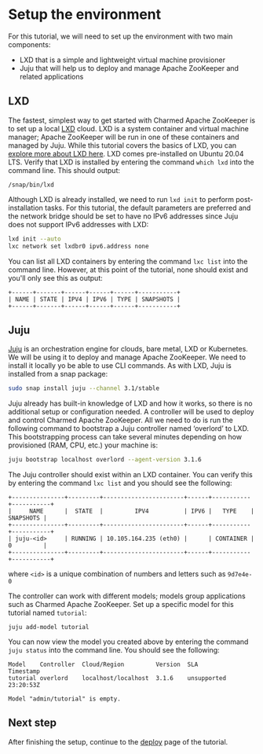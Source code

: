 # Setup the environment

For this tutorial, we will need to set up the environment with two main components:

* LXD that is a simple and lightweight virtual machine provisioner
* Juju that will help us to deploy and manage Apache ZooKeeper and related applications

<!-- ## Prerequisites

- A Juju controller set up with access to your cloud
- A [Juju client](https://canonical-juju.readthedocs-hosted.com/en/latest/user/howto/manage-juju/) is installed on your local machine -->

## LXD

The fastest, simplest way to get started with Charmed Apache ZooKeeper is to set up a local [LXD](https://canonical.com/lxd) cloud. LXD is a system container and virtual machine manager; Apache ZooKeeper will be run in one of these containers and managed by Juju. While this tutorial covers the basics of LXD, you can [explore more about LXD here](https://linuxcontainers.org/lxd/getting-started-cli/). LXD comes pre-installed on Ubuntu 20.04 LTS. Verify that LXD is installed by entering the command `which lxd` into the command line. This should output:

```
/snap/bin/lxd
```

Although LXD is already installed, we need to run `lxd init` to perform post-installation tasks. For this tutorial, the default parameters are preferred and the network bridge should be set to have no IPv6 addresses since Juju does not support IPv6 addresses with LXD:

```bash
lxd init --auto
lxc network set lxdbr0 ipv6.address none
```

You can list all LXD containers by entering the command `lxc list` into the command line. However, at this point of the tutorial, none should exist and you'll only see this as output:

```
+------+-------+------+------+------+-----------+
| NAME | STATE | IPV4 | IPV6 | TYPE | SNAPSHOTS |
+------+-------+------+------+------+-----------+
```

## Juju

[Juju](https://juju.is/) is an orchestration engine for clouds, bare metal, LXD or Kubernetes. We will be using it to deploy and manage Apache ZooKeeper. We need to install it locally yo be able to use CLI commands. As with LXD, Juju is installed from a snap package:

```bash
sudo snap install juju --channel 3.1/stable
```

<!-- Do we need version restrictions? Can't we just go with default? -->

Juju already has built-in knowledge of LXD and how it works, so there is no additional setup or configuration needed. A controller will be used to deploy and control Charmed Apache ZooKeeper. All we need to do is run the following command to bootstrap a Juju controller named ‘overlord’ to LXD. This bootstrapping process can take several minutes depending on how provisioned (RAM, CPU, etc.) your machine is:

```bash
juju bootstrap localhost overlord --agent-version 3.1.6
```

The Juju controller should exist within an LXD container. You can verify this by entering the command `lxc list` and you should see the following:

```
+---------------+---------+-----------------------+------+-----------+-----------+
|     NAME      |  STATE  |         IPV4          | IPV6 |   TYPE    | SNAPSHOTS |
+---------------+---------+-----------------------+------+-----------+-----------+
| juju-<id>     | RUNNING | 10.105.164.235 (eth0) |      | CONTAINER | 0         |
+---------------+---------+-----------------------+------+-----------+-----------+
```

where `<id>` is a unique combination of numbers and letters such as `9d7e4e-0`

The controller can work with different models; models group applications such as Charmed Apache ZooKeeper. Set up a specific model for this tutorial named `tutorial`:

```shell
juju add-model tutorial
```

You can now view the model you created above by entering the command `juju status` into the command line. You should see the following:

```
Model    Controller  Cloud/Region         Version  SLA          Timestamp
tutorial overlord    localhost/localhost  3.1.6    unsupported  23:20:53Z

Model "admin/tutorial" is empty.
```

## Next step

After finishing the setup, continue to the [deploy](deploy) page of the tutorial.
